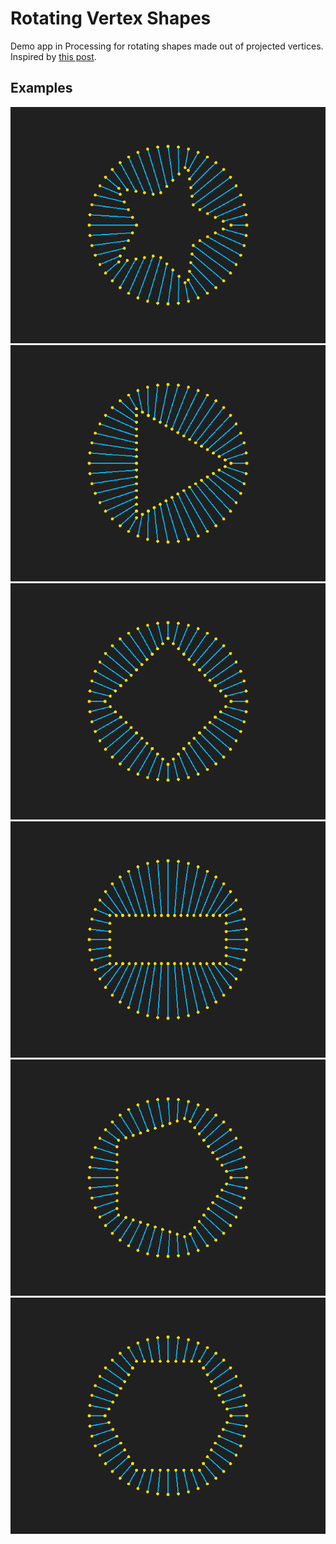 [source]: https://www.reddit.com/r/loadingicon/comments/603iu0/square_in_a_circle/

# Rotating Vertex Shapes
Demo app in Processing for rotating shapes made out of projected vertices. Inspired by [this post][source].

## Examples
![star](https://raw.githubusercontent.com/danielrs/rotating-vertex-shapes/master/gifs/star.gif)
![triangle](https://raw.githubusercontent.com/danielrs/rotating-vertex-shapes/master/gifs/triangle.gif)
![square](https://raw.githubusercontent.com/danielrs/rotating-vertex-shapes/master/gifs/square.gif)
![rectangle](https://raw.githubusercontent.com/danielrs/rotating-vertex-shapes/master/gifs/rectangle.gif)
![pentagon](https://raw.githubusercontent.com/danielrs/rotating-vertex-shapes/master/gifs/pentagon.gif)
![hexagon](https://raw.githubusercontent.com/danielrs/rotating-vertex-shapes/master/gifs/hexagon.gif)
